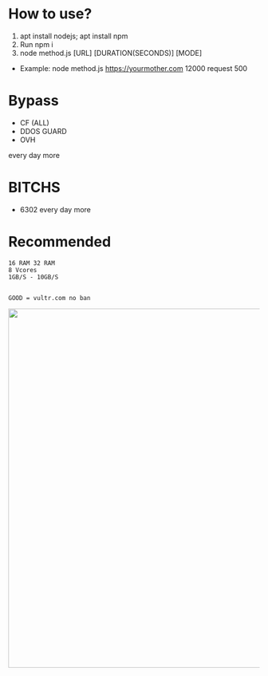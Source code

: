 # How to use?
1. apt install nodejs; apt install npm
1. Run npm i
2. node method.js [URL] [DURATION(SECONDS)] [MODE]
- Example:
node method.js https://yourmother.com 12000 request 500


# Bypass

 - CF (ALL)
 - DDOS GUARD
 - OVH

every day more

# BITCHS
 - 6302 
every day more


# Recommended

    16 RAM 32 RAM
    8 Vcores
    1GB/S - 10GB/S


    GOOD = vultr.com no ban 


<img src="https://cdn.discordapp.com/attachments/826949274175930370/883739802233602058/15M.png" width="720px">
    